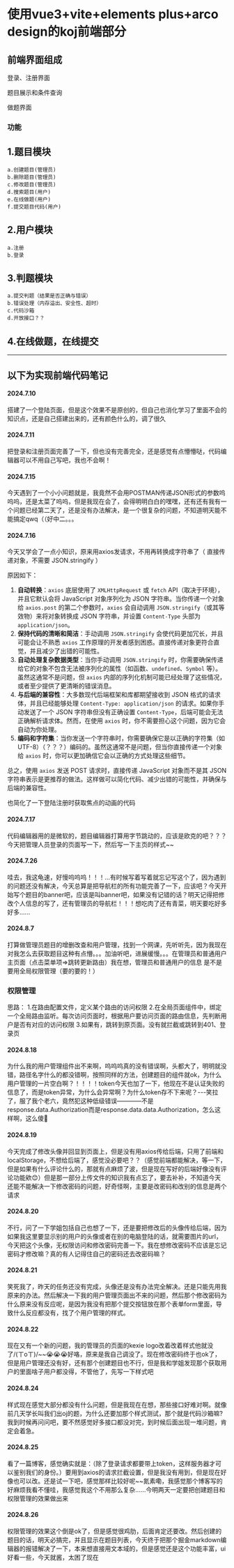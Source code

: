 # 使用vue3+vite+elements plus+arco design的koj前端部分

## 前端界面组成

登录、注册界面

题目展示和条件查询

做题界面

### 功能
## 1.题目模块
    a.创建题目(管理员)
    b.删除题目(管理员)
    c.修改题目(管理员)
    d.搜索题目(用户)
    e.在线做题(用户)
    f.提交题目代码(用户)
## 2.用户模块
    a.注册
    b.登录
## 3.判题模块
    a.提交判题（结果是否正确与错误）
    b.错误处理（内存溢出、安全性、超时）
    c.代码沙箱
    d.开放接口？？
## 4.在线做题，在线提交
---



## 以下为实现前端代码笔记

#### 2024.7.10

搭建了一个登陆页面，但是这个效果不是原创的，但自己也消化学习了里面不会的知识点，还是自己搭建出来的，还有颜色什么的，调了很久

#### 2024.7.11

把登录和注册页面完善了一下，但也没有完善完全，还是感觉有点懵懵哒，代码编辑器可以不用自己写吧，我也不会啊！

#### 2024.7.15

今天遇到了一个小小问题就是，我竟然不会用POSTMAN传递JSON形式的参数呜呜呜，还是太菜了呜呜，但是我现在会了，会得明明白白的嘿嘿，还有还有我有一个问题已经第二天了，还是没有办法解决，是一个很复杂的问题，不知道明天能不能搞定qwq（（好中二。。。

#### 2024.7.16

今天又学会了一点小知识，原来用axios发请求，不用再转换成字符串了（ 直接传递对象，不需要 JSON.stringify ）

原因如下：

1. **自动转换**：`axios` 底层使用了 `XMLHttpRequest` 或 `fetch` API（取决于环境），并且它默认会将 JavaScript 对象序列化为 JSON 字符串。当你传递一个对象给 `axios.post` 的第二个参数时，`axios` 会自动调用 `JSON.stringify`（或其等效物）来将对象转换成 JSON 字符串，并设置 `Content-Type` 头部为 `application/json`。
2. **保持代码的清晰和简洁**：手动调用 `JSON.stringify` 会使代码更加冗长，并且可能会让不熟悉 `axios` 工作原理的开发者感到困惑。直接传递对象更符合直觉，并且减少了出错的可能性。
3. **自动处理复杂数据类型**：当你手动调用 `JSON.stringify` 时，你需要确保传递给它的对象不包含无法被序列化的属性（如函数、`undefined`、`Symbol` 等）。虽然这通常不是问题，但 `axios` 内部的序列化机制可能已经处理了这些情况，或者至少提供了更清晰的错误消息。
4. **与后端的兼容性**：大多数现代后端框架和库都期望接收到 JSON 格式的请求体，并且已经能够处理 `Content-Type: application/json` 的请求。如果你手动发送了一个 JSON 字符串但没有正确设置 `Content-Type`，后端可能会无法正确解析请求体。然而，在使用 `axios` 时，你不需要担心这个问题，因为它会自动为你处理。
5. **编码和字符集**：当你发送一个字符串时，你需要确保它是以正确的字符集（如 UTF-8）（？？？）编码的。虽然这通常不是问题，但当你直接传递一个对象给 `axios` 时，你可以更加确信它会以正确的方式处理这些细节。

总之，使用 `axios` 发送 POST 请求时，直接传递 JavaScript 对象而不是其 JSON 字符串表示是更推荐的做法。这样做可以简化代码、减少出错的可能性，并确保与后端的兼容性。

也简化了一下登陆注册时获取焦点的动画的代码

#### 2024.7.17

代码编辑器用的是微软的，题目编辑器打算用字节跳动的，应该是欧克的吧？？？今天把管理人员登录的页面写一下，然后写一下主页的样式~~
#### 2024.7.26

哇去，我这龟速，好慢呜呜呜！！！...有时候写着写着就忘记写这个了，因为遇到的问题还没有解决，今天总算是把导航栏的所有功能完善了一下，应该吧？今天开始写个题目的banner吧，应该是叫banner吧，如果没有记错的话？明天记得把修改个人信息的写了，还有管理员的导航栏！！！想吃肉了还有青菜，明天要吃好多好多......

#### 2024.8.7

打算做管理员题目的增删改查和用户管理，找到一个网课，先听听先，因为我现在对我怎么去获取题目这种有点懵。。。加油听吧，进展缓慢。。。在管理员和普通用户主页面（点击菜单项=>跳转更新路由）我在想，管理员和普通用户的信息  是不是要用全局权限管理（要的要的！）
### 权限管理

思路：
1.在路由配置文件，定义某个路由的访问权限
2.在全局页面组件中，绑定一个全局路由监听。每次访问页面时，根据用户要访问页面的路由信息，先判断用户是否有对应的访问权限
3.如果有，跳转到原页面。没有就拦截或跳转到401、登录页

#### 2024.8.18

为什么我的用户管理组件出不来啊，呜呜呜真的没有错误啊，头都大了，明明就没错，路径名字什么的都没错啊，按照同样的方法，创建题目的组件就ok，为什么用户管理的一片空白啊？！！！！token今天也加了一下，他现在不是认证失败的信息了，而是token异常，为什么会异常啊？为什么token存不下来呢？---笑拉了，服了我个老六，竟然犯这种低级错误————不是response.data.Authorization而是response.data.data.Authorization，怎么这样啊，这么傻🙂

#### 2024.8.19

今天完成了修改头像并回显到页面上，但是没有用axios传给后端，只用了前端和localStorage，不想给后端了，感觉没必要吧？？（感觉前端都能解决，等一下，但是如果有什么评论什么的，那就有点麻烦了波，但是现在写好的后端好像没有评论功能欸😊）但是那一部分上传文件的知识我有点忘了，要去补补，不知道今天还能不能解决一下修改密码的问题，好奇怪啊，主要是改密码和改别的信息是两个请求

#### 2024.8.20
不行，问了一下学姐包括自己也想了一下，还是要把修改后的头像传给后端，因为如果我这里要显示别的用户的头像或者在别的电脑登陆的话，就需要图片的url，今天把这个头像，无权限访问和修改密码完善一下。我在想修改密码不应该是忘记密码才修改嘛？真的有人记得住自己的密码还去改密码嘛？

#### 2024.8.21

笑死我了，昨天的任务还没有完成，头像还是没有办法完全解决。还是只能先用我原来的办法。然后解决一下我的用户管理页面出不来的问题，然后那个修改密码为什么原来没有反应呢，是因为我没有把那个提交按钮放在那个表单form里面，导致什么反应都没有，找了个用户管理的样式。

#### 2024.8.22

现在又有一个新的问题，我的管理员的页面的kexie logo改着改着样式他就没了/(ㄒoㄒ)/~~😭😭😭好咯，原来是我自己调没了。现在修改密码终于也ok了，但是用户管理还没有好，还有那个创建题目也不行，但是我和学姐发现那个获取用户的里面啥子用户都没得，不管他了，先写一下样式吧

#### 2024.8.24

样式现在感觉大部分都没有什么问题，但是我现在在想，那些接口好难对啊。就像前几天学长叫我们出oj的题，为什么还要加那个样式测试，那个就是代码沙箱嘛?我到时候再问问吧，要不然感觉好多接口都没对完，到时候后面出现一堆问题，肯定会着急。

#### 2024.8.25

看了一篇博客，感觉确实就是：（除了登录请求都要带上token，这样服务器才可以鉴别我们的身份。）要用到axios的请求拦截设置，但是我没有用到，但是现在好像也可以改。还是试一下吧，感觉那样比较好呢~~氮素嘞，我感觉那个博客写的好麻烦我看不懂哇，我感觉我这个不用那么复杂......今明两天一定要把创建题目和权限管理的效果做出来

#### 2024.8.26
权限管理的效果这个倒是ok了，但是感觉很鸡肋，后面肯定还要改。然后创建的题目的话，明天必搞完，并且显示在题目列表，今天终于把那个掘金markdown编辑器的报错解决了一下，本来想直接用文本域的，但是感觉还是这个功能丰富，ui好看一些，今天就酱，太困了现在